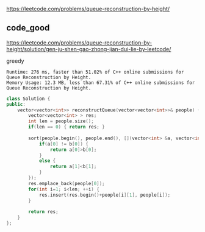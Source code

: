 
https://leetcode.com/problems/queue-reconstruction-by-height/

## code_good
https://leetcode.com/problems/queue-reconstruction-by-height/solution/gen-ju-shen-gao-zhong-jian-dui-lie-by-leetcode/

greedy 

```
Runtime: 276 ms, faster than 51.02% of C++ online submissions for Queue Reconstruction by Height.
Memory Usage: 12.3 MB, less than 67.31% of C++ online submissions for Queue Reconstruction by Height.
```

```cpp
class Solution {
public:
    vector<vector<int>> reconstructQueue(vector<vector<int>>& people) {
        vector<vector<int> > res;
        int len = people.size();
        if(len == 0) { return res; }
        
        sort(people.begin(), people.end(), [](vector<int> &a, vector<int> &b){
            if(a[0] != b[0]) {
                return a[0]>b[0];
            }
            else {
                return a[1]<b[1];
            }
        }); 
        res.emplace_back(people[0]);
        for(int i=1; i<len; ++i) {
            res.insert(res.begin()+people[i][1], people[i]);
        }
        
        return res;
    }
};
```

